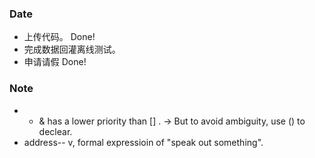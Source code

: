 ### Date
- 上传代码。 Done!
- 完成数据回灌离线测试。
- 申请请假 Done!

### Note
- * & has a lower priority than [] . -> But to avoid ambiguity, use () to declear.
- address-- v, formal expressioin of "speak out something".
